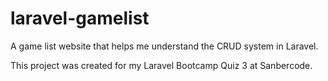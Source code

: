 # laravel-gamelist
A game list website that helps me understand the CRUD system in Laravel.

This project was created for my Laravel Bootcamp Quiz 3 at Sanbercode.
